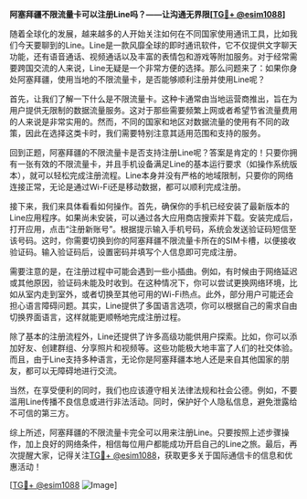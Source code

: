 **阿塞拜疆不限流量卡可以注册Line吗？——让沟通无界限[[TG💪+ @esim1088](https://t.me/s/esim1088)]**

随着全球化的发展，越来越多的人开始关注如何在不同国家使用通讯工具，比如我们今天要聊到的Line。Line是一款风靡全球的即时通讯软件，它不仅提供文字聊天功能，还有语音通话、视频通话以及丰富的表情包和游戏等附加服务。对于经常需要跨国交流的人来说，Line无疑是一个非常方便的选择。那么问题来了：如果你身处阿塞拜疆，使用当地的不限流量卡，是否能够顺利注册并使用Line呢？

首先，让我们了解一下什么是不限流量卡。这种卡通常由当地运营商推出，旨在为用户提供无限制的数据流量服务。这对于那些需要频繁上网或者希望节省流量费用的人来说是非常实用的。然而，不同的国家和地区对数据流量的使用有不同的政策，因此在选择这类卡时，我们需要特别注意其适用范围和支持的服务。

回到正题，阿塞拜疆的不限流量卡是否支持注册Line呢？答案是肯定的！只要你拥有一张有效的不限流量卡，并且手机设备满足Line的基本运行要求（如操作系统版本），就可以轻松完成注册流程。Line本身并没有严格的地域限制，只要你的网络连接正常，无论是通过Wi-Fi还是移动数据，都可以顺利完成注册。

接下来，我们来具体看看如何操作。首先，确保你的手机已经安装了最新版本的Line应用程序。如果尚未安装，可以通过各大应用商店搜索并下载。安装完成后，打开应用，点击“注册新账号”。根据提示输入手机号码，系统会发送验证码短信至该号码。这时，你需要切换到你的阿塞拜疆不限流量卡所在的SIM卡槽，以便接收验证码。输入验证码后，设置密码并填写个人信息即可完成注册。

需要注意的是，在注册过程中可能会遇到一些小插曲。例如，有时候由于网络延迟或其他原因，验证码未能及时收到。在这种情况下，你可以尝试更换网络环境，比如从室内走到室外，或者切换至其他可用的Wi-Fi热点。此外，部分用户可能还会担心语言障碍问题。其实，Line提供了多国语言选项，你可以根据自己的需求自由切换界面语言，这样就能更顺畅地完成注册过程。

除了基本的注册流程外，Line还提供了许多高级功能供用户探索。比如，你可以添加好友、创建群组、分享照片和视频等。这些功能极大地丰富了人们的社交体验。而且，由于Line支持多种语言，无论你是阿塞拜疆本地人还是来自其他国家的朋友，都可以无障碍地进行交流。

当然，在享受便利的同时，我们也应该遵守相关法律法规和社会公德。例如，不要滥用Line传播不良信息或进行非法活动。同时，保护好个人隐私信息，避免泄露给不可信的第三方。

综上所述，阿塞拜疆的不限流量卡完全可以用来注册Line。只要按照上述步骤操作，加上良好的网络条件，相信每位用户都能成功开启自己的Line之旅。最后，再次提醒大家，记得关注[TG💪+ @esim1088](https://t.me/s/esim1088)，获取更多关于国际通信卡的信息和优惠活动！

[[TG💪+ @esim1088](https://t.me/s/esim1088) ![Image](https://i.postimg.cc/4NQfJmqS/Snipaste-2025-05-13-00-14-12.png)]